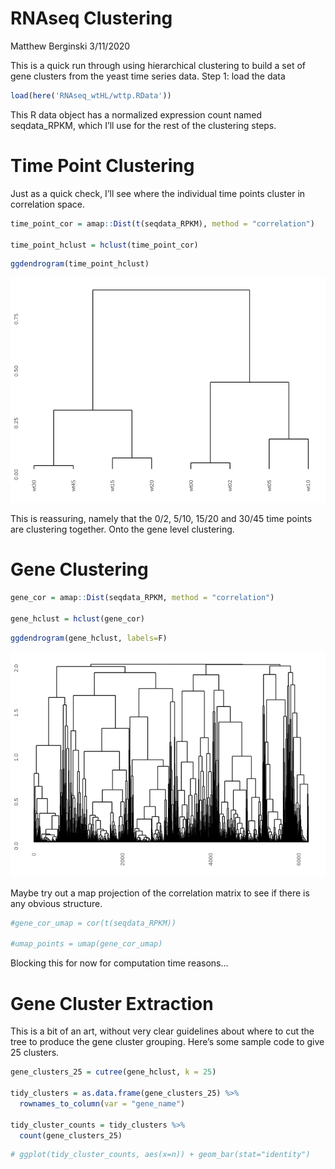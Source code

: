 RNAseq Clustering
================
Matthew Berginski
3/11/2020

This is a quick run through using hierarchical clustering to build a set
of gene clusters from the yeast time series data. Step 1: load the data

``` r
load(here('RNAseq_wtHL/wttp.RData'))
```

This R data object has a normalized expression count named
seqdata\_RPKM, which I’ll use for the rest of the clustering steps.

# Time Point Clustering

Just as a quick check, I’ll see where the individual time points cluster
in correlation space.

``` r
time_point_cor = amap::Dist(t(seqdata_RPKM), method = "correlation")

time_point_hclust = hclust(time_point_cor)
```

``` r
ggdendrogram(time_point_hclust)
```

![](build_RNAseq_clusters_files/figure-gfm/unnamed-chunk-3-1.png)<!-- -->

This is reassuring, namely that the 0/2, 5/10, 15/20 and 30/45 time
points are clustering together. Onto the gene level clustering.

# Gene Clustering

``` r
gene_cor = amap::Dist(seqdata_RPKM, method = "correlation")

gene_hclust = hclust(gene_cor)
```

``` r
ggdendrogram(gene_hclust, labels=F)
```

![](build_RNAseq_clusters_files/figure-gfm/unnamed-chunk-5-1.png)<!-- -->

Maybe try out a map projection of the correlation matrix to see if there
is any obvious structure.

``` r
#gene_cor_umap = cor(t(seqdata_RPKM))

#umap_points = umap(gene_cor_umap)
```

Blocking this for now for computation time reasons…

# Gene Cluster Extraction

This is a bit of an art, without very clear guidelines about where to
cut the tree to produce the gene cluster grouping. Here’s some sample
code to give 25 clusters.

``` r
gene_clusters_25 = cutree(gene_hclust, k = 25)

tidy_clusters = as.data.frame(gene_clusters_25) %>%
  rownames_to_column(var = "gene_name")

tidy_cluster_counts = tidy_clusters %>%
  count(gene_clusters_25)
```

``` r
# ggplot(tidy_cluster_counts, aes(x=n)) + geom_bar(stat="identity")
```
